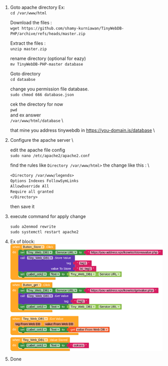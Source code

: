 1. Goto apache directory Ex: \
   `cd /var/www/html`
   
   Download the files : \
   `wget https://github.com/shamy-kurniawan/TinyWebDB-PHP/archive/refs/heads/master.zip`
   
   Extract the files : \
   `unzip master.zip`
   
   rename directory (optional for eazy) \
   `mv TinyWebDB-PHP-master database`
   
   Goto directory \
   `cd dataabse`
   
   change you permission file database. \
   `sudo chmod 666 database.json`
   
   cek the directory for now \
   `pwd` \
   and ex answer \
   `/var/www/html/database` \

   that mine you address tinywebdb in https://you-domain.is/database \

3. Configure the apache server \
   
   edit the apache file config \
   `sudo nano /etc/apache2/apache2.conf`
   
   find the rules like `Directory /var/www/html>` the change like this : \
   
   `<Directory /var/www/legends>` \
        `Options Indexes FollowSymLinks` \
        `AllowOverride All` \
        `Require all granted` \
    `</Directory>`
   
   then save it
   
5. execute command for apply change
   
   `sudo a2enmod rewrite` \
   `sudo systemctl restart apache2`

7.  Ex of block: \
     ![image|690x252](https://github.com/shamy-kurniawan/TinyWebDB-PHP/blob/master/blocks.png)
    
8.  Done
   
